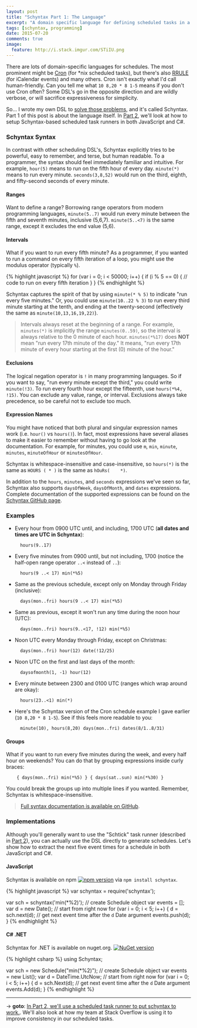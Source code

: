 ```yaml
---
layout: post
title: "Schyntax Part 1: The Language"
excerpt: "A domain specific language for defining scheduled tasks in a terse, but readable, format."
tags: [schyntax, programming]
date: 2015-07-20
comments: true
image:
  feature: http://i.stack.imgur.com/STiIU.png
---
```


There are lots of domain-specific languages for schedules. The most prominent might be [Cron](https://en.wikipedia.org/wiki/Cron) (for \*nix scheduled tasks), but there's also [RRULE](http://www.kanzaki.com/docs/ical/rrule.html) (for iCalendar events) and many others. Cron isn't exactly what I'd call human-friendly. Can you tell me what `10 8,20 * 8 1-5` means if you don't use Cron often? Some DSL's go in the opposite direction and are wildly verbose, or will sacrifice expressiveness for simplicity.

So... I wrote my own DSL to [solve those problems](https://xkcd.com/927/), and it's called Schyntax. Part 1 of this post is about the language itself. In [Part 2](/schyntax-part-2), we'll look at how to setup Schyntax-based scheduled task runners in both JavaScript and C#.

### Schyntax Syntax

In contrast with other scheduling DSL's, Schyntax explicitly tries to be powerful, easy to remember, and terse, but human readable. To a programmer, the syntax should feel immediately familiar and intuitive. For example, `hour(5)` means to run on the fifth hour of every day. `minute(*)` means to run every minute. `seconds(3,8,52)` would run on the third, eighth, and fifty-second seconds of every minute.

#### Ranges

Want to define a range? Borrowing range operators from modern programming languages, `minute(5..7)` would run every minute between the fifth and seventh minutes, inclusive (5,6,7). `minute(5..<7)` is the same range, except it excludes the end value (5,6).

#### Intervals

What if you want to run every fifth minute? As a programmer, if you wanted to run a command on every fifth iteration of a loop, you might use the modulus operator (typically `%`).

{% highlight javascript %}
for (var i = 0; i < 50000; i++) {
    if (i % 5 == 0) {
        // code to run on every fifth iteration
    }
}
{% endhighlight %}

Schyntax captures the spirit of that by using `minute(* % 5)` to indicate "run every five minutes." Or, you could use `minute(10..22 % 3)` to run every third minute starting at the tenth, and ending at the twenty-second (effectively the same as `minute(10,13,16,19,22)`).

> Intervals always reset at the beginning of a range. For example, `minutes(*)` is implicitly the range `minutes(0..59)`, so the interval is always relative to the 0 minute of each hour. `minutes(*%17)` does __NOT__ mean "run every 17th minute of the day." It means, "run every 17th minute of every hour starting at the first (0) minute of the hour."

#### Exclusions

The logical negation operator is `!` in many programming languages. So if you want to say, "run every minute except the third," you could write `minute(!3)`. To run every fourth hour except the fifteenth, use `hours(*%4, !15)`. You can exclude any value, range, or interval. Exclusions always take precedence, so be careful not to exclude too much.

#### Expression Names

You might have noticed that both plural and singular expression names work (i.e. `hour()` vs `hours()`). In fact, most expressions have several aliases to make it easier to remember without having to go look at the documentation. For example, for minutes, you could use `m`, `min`, `minute`, `minutes`, `minuteOfHour` or `minutesOfHour`.

Schyntax is whitespace-insensitive and case-insensitive, so `hours(*)` is the same as `HOURS ( * )` is the same as `hOuRs(    *)`.
 
In addition to the `hours`, `minutes`, and `seconds` expressions we've seen so far, Schyntax also supports `daysOfWeek`, `daysOfMonth`, and `dates` expressions. Complete documentation of the supported expressions can be found on the [Schyntax GitHub page](https://github.com/schyntax/schyntax#expressions).

### Examples

* Every hour from 0900 UTC until, and including, 1700 UTC (__all dates and times are UTC in Schyntax__):

        hours(9..17)

* Every five minutes from 0900 until, but not including, 1700 (notice the half-open range operator `..<` instead of `..`):
  
        hours(9 ..< 17) min(*%5)

* Same as the previous schedule, except only on Monday through Friday (inclusive):

        days(mon..fri) hours(9 ..< 17) min(*%5)

* Same as previous, except it won't run any time during the noon hour (UTC):

        days(mon..fri) hours(9..<17, !12) min(*%5)

* Noon UTC every Monday through Friday, except on Christmas:

        days(mon..fri) hour(12) date(!12/25)

* Noon UTC on the first and last days of the month:

        daysofmonth(1, -1) hour(12)

* Every minute between 2300 and 0100 UTC (ranges which wrap around are okay):

        hours(23..<1) min(*)

* Here's the Schyntax version of the Cron schedule example I gave earlier (`10 8,20 * 8 1-5`). See if this feels more readable to you:

        minute(10), hours(8,20) days(mon..fri) dates(8/1..8/31)

#### Groups

What if you want to run every five minutes during the week, and every half hour on weekends? You can do that by grouping expressions inside curly braces:

        { days(mon..fri) min(*%5) } { days(sat..sun) min(*%30) }

You could break the groups up into multiple lines if you wanted. Remember, Schyntax is whitespace-insensitive.

> [Full syntax documentation is available on GitHub](https://github.com/schyntax/schyntax).

### Implementations

Although you'll generally want to use the "Schtick" task runner (described in [Part 2](/schyntax-part-2)), you can actually use the DSL directly to generate schedules. Let's show how to extract the next five event times for a schedule in both JavaScript and C#.

#### JavaScript

Schyntax is available on npm [![npm version](https://badge.fury.io/js/schyntax.svg)](http://badge.fury.io/js/schyntax) via `npm install schyntax`.

{% highlight javascript %}
var schyntax = require('schyntax');

var sch = schyntax('min(*%2)'); // create Schedule object
var events = [];
var d = new Date(); // start from right now
for (var i = 0; i < 5; i++) {
  d = sch.next(d); // get next event time after the `d` Date argument
  events.push(d);
}
{% endhighlight %}

#### C# .NET

Schyntax for .NET is available on nuget.org. [![NuGet version](https://badge.fury.io/nu/Schyntax.svg)](http://badge.fury.io/nu/Schyntax)

{% highlight csharp %}
using Schyntax;

var sch = new Schedule("min(*%2)"); // create Schedule object
var events = new List<DateTime>();
var d = DateTime.UtcNow; // start from right now
for (var i = 0; i < 5; i++)
{
    d = sch.Next(d); // get next event time after the `d` Date argument
    events.Add(d);
}
{% endhighlight %}

---

→ __goto__: [In Part 2, we'll use a scheduled task runner to put schyntax to work.](/schyntax-part-2). We'll also look at how my team at Stack Overflow is using it to improve consistency in our scheduled tasks.